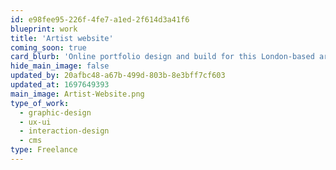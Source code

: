 ```yaml
---
id: e98fee95-226f-4fe7-a1ed-2f614d3a41f6
blueprint: work
title: 'Artist website'
coming_soon: true
card_blurb: 'Online portfolio design and build for this London-based artist and teacher.'
hide_main_image: false
updated_by: 20afbc48-a67b-499d-803b-8e3bff7cf603
updated_at: 1697649393
main_image: Artist-Website.png
type_of_work:
  - graphic-design
  - ux-ui
  - interaction-design
  - cms
type: Freelance
---
```

